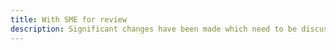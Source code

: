 ```yaml
---
title: With SME for review
description: Significant changes have been made which need to be discussed with SME
---
```


